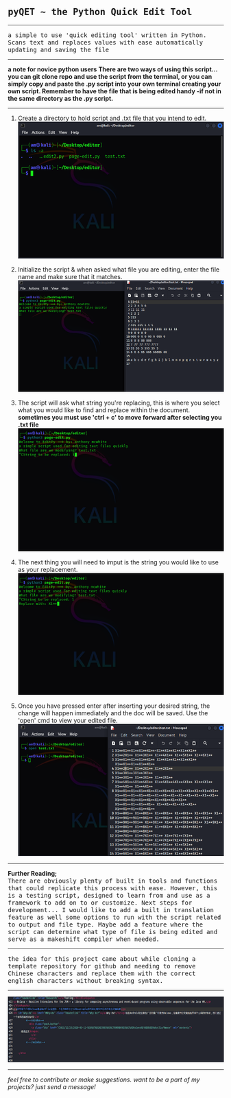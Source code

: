 ##  <tt><b>pyQET ~ the Python Quick Edit Tool</b></tt>
<hr noshade>
<tt>a simple to use 'quick editing tool' written in Python. Scans text and replaces values with ease automatically updating and saving the file</tt>
<hr noshade>

**a note for novice python users**
**There are two ways of using this script... you can git clone repo and use the script from the terminal,
or you can simply copy and paste the .py script into your own terminal creating your own script. Remember
to have the file that is being edited handy -if not in the same directory as the .py script.**
<hr noshade>

1. Create a directory to hold script and .txt file that you intend to edit.
![step 1](https://github.com/anthonymcwhite/QET-/blob/main/photoedit.png)

2. Initialize the script & when asked what file you are editing, enter the file name and make sure that it matches.
![step2](https://github.com/anthonymcwhite/QET-/blob/main/edittest.png)

3. The script will ask what string you're replacing, this is where you select what you would like to find and replace within the document.<br>
   **sometimes you must use 'ctrl + c' to move forward after selecting you .txt file**
![step 3](https://github.com/anthonymcwhite/QET-/blob/main/replace.png)

5. The next thing you will need to imput is the string you would like to use as your replacement.
![step 4](https://github.com/anthonymcwhite/QET-/blob/main/replacewith.png)

6. Once you have pressed enter after inserting your desired string, the change will happen immediately and the doc will be saved. Use the 'open' cmd to view your edited file.
![step 5](https://github.com/anthonymcwhite/QET-/blob/main/finalstep.png)


<hr noshade>
<b>Further Reading;</b><br>
<tt>There are obviously plenty of built in tools and functions that could replicate this process with ease. However, this is a testing script, designed to learn from and
use as a framework to add on to or customize. Next steps for development... I would like to add a built in translation feature as well some options to run with the script related to output and file type. Maybe add a feature where the script can determine what type of file is being edited and serve as a makeshift compiler when needed.</tt>
<hr noshade>
<tt>the idea for this project came about while cloning a template repository for github and needing to remove Chinese characters and replace them with the correct english characters without breaking syntax.</tt>
<hr noshade>

![inspiration](https://github.com/anthonymcwhite/QET-/blob/main/editing.png)

<hr noshade>
<i>feel free to contribute or make suggestions. want to be a part of my projects? just send a message!</i>

